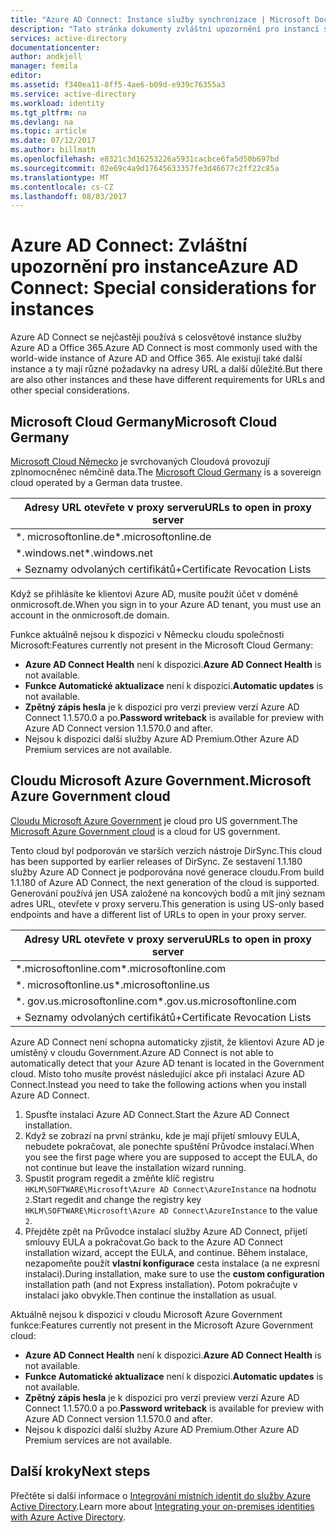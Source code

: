 ```yaml
---
title: "Azure AD Connect: Instance služby synchronizace | Microsoft Docs"
description: "Tato stránka dokumenty zvláštní upozornění pro instancí služby Azure AD."
services: active-directory
documentationcenter: 
author: andkjell
manager: femila
editor: 
ms.assetid: f340ea11-8ff5-4ae6-b09d-e939c76355a3
ms.service: active-directory
ms.workload: identity
ms.tgt_pltfrm: na
ms.devlang: na
ms.topic: article
ms.date: 07/12/2017
ms.author: billmath
ms.openlocfilehash: e8321c3d16253226a5931cacbce6fa5d50b697bd
ms.sourcegitcommit: 02e69c4a9d17645633357fe3d46677c2ff22c85a
ms.translationtype: MT
ms.contentlocale: cs-CZ
ms.lasthandoff: 08/03/2017
---
```

# <a name="azure-ad-connect-special-considerations-for-instances"></a><span data-ttu-id="40434-103">Azure AD Connect: Zvláštní upozornění pro instance</span><span class="sxs-lookup"><span data-stu-id="40434-103">Azure AD Connect: Special considerations for instances</span></span>
<span data-ttu-id="40434-104">Azure AD Connect se nejčastěji používá s celosvětové instance služby Azure AD a Office 365.</span><span class="sxs-lookup"><span data-stu-id="40434-104">Azure AD Connect is most commonly used with the world-wide instance of Azure AD and Office 365.</span></span> <span data-ttu-id="40434-105">Ale existují také další instance a ty mají různé požadavky na adresy URL a další důležité.</span><span class="sxs-lookup"><span data-stu-id="40434-105">But there are also other instances and these have different requirements for URLs and other special considerations.</span></span>

## <a name="microsoft-cloud-germany"></a><span data-ttu-id="40434-106">Microsoft Cloud Germany</span><span class="sxs-lookup"><span data-stu-id="40434-106">Microsoft Cloud Germany</span></span>
<span data-ttu-id="40434-107">[Microsoft Cloud Německo](http://www.microsoft.de/cloud-deutschland) je svrchovaných Cloudová provozují zplnomocněnec němčině data.</span><span class="sxs-lookup"><span data-stu-id="40434-107">The [Microsoft Cloud Germany](http://www.microsoft.de/cloud-deutschland) is a sovereign cloud operated by a German data trustee.</span></span>

| <span data-ttu-id="40434-108">Adresy URL otevřete v proxy serveru</span><span class="sxs-lookup"><span data-stu-id="40434-108">URLs to open in proxy server</span></span> |
| --- |
| <span data-ttu-id="40434-109">\*. microsoftonline.de</span><span class="sxs-lookup"><span data-stu-id="40434-109">\*.microsoftonline.de</span></span> |
| <span data-ttu-id="40434-110">\*.windows.net</span><span class="sxs-lookup"><span data-stu-id="40434-110">\*.windows.net</span></span> |
| <span data-ttu-id="40434-111">+ Seznamy odvolaných certifikátů</span><span class="sxs-lookup"><span data-stu-id="40434-111">+Certificate Revocation Lists</span></span> |

<span data-ttu-id="40434-112">Když se přihlásíte ke klientovi Azure AD, musíte použít účet v doméně onmicrosoft.de.</span><span class="sxs-lookup"><span data-stu-id="40434-112">When you sign in to your Azure AD tenant, you must use an account in the onmicrosoft.de domain.</span></span>

<span data-ttu-id="40434-113">Funkce aktuálně nejsou k dispozici v Německu cloudu společnosti Microsoft:</span><span class="sxs-lookup"><span data-stu-id="40434-113">Features currently not present in the Microsoft Cloud Germany:</span></span>

* <span data-ttu-id="40434-114">**Azure AD Connect Health** není k dispozici.</span><span class="sxs-lookup"><span data-stu-id="40434-114">**Azure AD Connect Health** is not available.</span></span>
* <span data-ttu-id="40434-115">**Funkce Automatické aktualizace** není k dispozici.</span><span class="sxs-lookup"><span data-stu-id="40434-115">**Automatic updates** is not available.</span></span>
* <span data-ttu-id="40434-116">**Zpětný zápis hesla** je k dispozici pro verzi preview verzí Azure AD Connect 1.1.570.0 a po.</span><span class="sxs-lookup"><span data-stu-id="40434-116">**Password writeback** is available for preview with Azure AD Connect version 1.1.570.0 and after.</span></span>
* <span data-ttu-id="40434-117">Nejsou k dispozici další služby Azure AD Premium.</span><span class="sxs-lookup"><span data-stu-id="40434-117">Other Azure AD Premium services are not available.</span></span>

## <a name="microsoft-azure-government-cloud"></a><span data-ttu-id="40434-118">Cloudu Microsoft Azure Government.</span><span class="sxs-lookup"><span data-stu-id="40434-118">Microsoft Azure Government cloud</span></span>
<span data-ttu-id="40434-119">[Cloudu Microsoft Azure Government](https://azure.microsoft.com/features/gov/) je cloud pro US government.</span><span class="sxs-lookup"><span data-stu-id="40434-119">The [Microsoft Azure Government cloud](https://azure.microsoft.com/features/gov/) is a cloud for US government.</span></span>

<span data-ttu-id="40434-120">Tento cloud byl podporován ve starších verzích nástroje DirSync.</span><span class="sxs-lookup"><span data-stu-id="40434-120">This cloud has been supported by earlier releases of DirSync.</span></span> <span data-ttu-id="40434-121">Ze sestavení 1.1.180 služby Azure AD Connect je podporována nové generace cloudu.</span><span class="sxs-lookup"><span data-stu-id="40434-121">From build 1.1.180 of Azure AD Connect, the next generation of the cloud is supported.</span></span> <span data-ttu-id="40434-122">Generování používá jen USA založené na koncových bodů a mít jiný seznam adres URL, otevřete v proxy serveru.</span><span class="sxs-lookup"><span data-stu-id="40434-122">This generation is using US-only based endpoints and have a different list of URLs to open in your proxy server.</span></span>

| <span data-ttu-id="40434-123">Adresy URL otevřete v proxy serveru</span><span class="sxs-lookup"><span data-stu-id="40434-123">URLs to open in proxy server</span></span> |
| --- |
| <span data-ttu-id="40434-124">\*.microsoftonline.com</span><span class="sxs-lookup"><span data-stu-id="40434-124">\*.microsoftonline.com</span></span> |
| <span data-ttu-id="40434-125">\*. microsoftonline.us</span><span class="sxs-lookup"><span data-stu-id="40434-125">\*.microsoftonline.us</span></span> |
| <span data-ttu-id="40434-126">\*. gov.us.microsoftonline.com</span><span class="sxs-lookup"><span data-stu-id="40434-126">\*.gov.us.microsoftonline.com</span></span> |
| <span data-ttu-id="40434-127">+ Seznamy odvolaných certifikátů</span><span class="sxs-lookup"><span data-stu-id="40434-127">+Certificate Revocation Lists</span></span> |

<span data-ttu-id="40434-128">Azure AD Connect není schopna automaticky zjistit, že klientovi Azure AD je umístěný v cloudu Government.</span><span class="sxs-lookup"><span data-stu-id="40434-128">Azure AD Connect is not able to automatically detect that your Azure AD tenant is located in the Government cloud.</span></span> <span data-ttu-id="40434-129">Místo toho musíte provést následující akce při instalaci Azure AD Connect.</span><span class="sxs-lookup"><span data-stu-id="40434-129">Instead you need to take the following actions when you install Azure AD Connect.</span></span>

1. <span data-ttu-id="40434-130">Spusťte instalaci Azure AD Connect.</span><span class="sxs-lookup"><span data-stu-id="40434-130">Start the Azure AD Connect installation.</span></span>
2. <span data-ttu-id="40434-131">Když se zobrazí na první stránku, kde je mají přijetí smlouvy EULA, nebudete pokračovat, ale ponechte spuštění Průvodce instalací.</span><span class="sxs-lookup"><span data-stu-id="40434-131">When you see the first page where you are supposed to accept the EULA, do not continue but leave the installation wizard running.</span></span>
3. <span data-ttu-id="40434-132">Spustit program regedit a změňte klíč registru `HKLM\SOFTWARE\Microsoft\Azure AD Connect\AzureInstance` na hodnotu `2`.</span><span class="sxs-lookup"><span data-stu-id="40434-132">Start regedit and change the registry key `HKLM\SOFTWARE\Microsoft\Azure AD Connect\AzureInstance` to the value `2`.</span></span>
4. <span data-ttu-id="40434-133">Přejděte zpět na Průvodce instalací služby Azure AD Connect, přijetí smlouvy EULA a pokračovat.</span><span class="sxs-lookup"><span data-stu-id="40434-133">Go back to the Azure AD Connect installation wizard, accept the EULA, and continue.</span></span> <span data-ttu-id="40434-134">Během instalace, nezapomeňte použít **vlastní konfigurace** cesta instalace (a ne expresní instalaci).</span><span class="sxs-lookup"><span data-stu-id="40434-134">During installation, make sure to use the **custom configuration** installation path (and not Express installation).</span></span> <span data-ttu-id="40434-135">Potom pokračujte v instalaci jako obvykle.</span><span class="sxs-lookup"><span data-stu-id="40434-135">Then continue the installation as usual.</span></span>

<span data-ttu-id="40434-136">Aktuálně nejsou k dispozici v cloudu Microsoft Azure Government funkce:</span><span class="sxs-lookup"><span data-stu-id="40434-136">Features currently not present in the Microsoft Azure Government cloud:</span></span>

* <span data-ttu-id="40434-137">**Azure AD Connect Health** není k dispozici.</span><span class="sxs-lookup"><span data-stu-id="40434-137">**Azure AD Connect Health** is not available.</span></span>
* <span data-ttu-id="40434-138">**Funkce Automatické aktualizace** není k dispozici.</span><span class="sxs-lookup"><span data-stu-id="40434-138">**Automatic updates** is not available.</span></span>
* <span data-ttu-id="40434-139">**Zpětný zápis hesla** je k dispozici pro verzi preview verzí Azure AD Connect 1.1.570.0 a po.</span><span class="sxs-lookup"><span data-stu-id="40434-139">**Password writeback**  is available for preview with Azure AD Connect version 1.1.570.0 and after.</span></span>
* <span data-ttu-id="40434-140">Nejsou k dispozici další služby Azure AD Premium.</span><span class="sxs-lookup"><span data-stu-id="40434-140">Other Azure AD Premium services are not available.</span></span>

## <a name="next-steps"></a><span data-ttu-id="40434-141">Další kroky</span><span class="sxs-lookup"><span data-stu-id="40434-141">Next steps</span></span>
<span data-ttu-id="40434-142">Přečtěte si další informace o [Integrování místních identit do služby Azure Active Directory](active-directory-aadconnect.md).</span><span class="sxs-lookup"><span data-stu-id="40434-142">Learn more about [Integrating your on-premises identities with Azure Active Directory](active-directory-aadconnect.md).</span></span>
